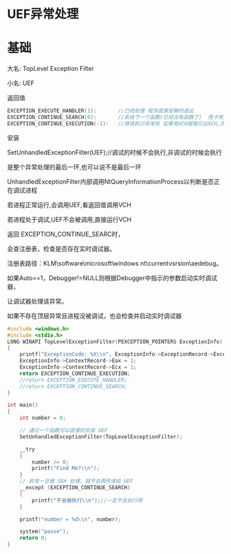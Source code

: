 # UEF异常处理

# 基础

大名: TopLevel Exception Filter

小名: UEF

返回值

```c
EXCEPTION_EXECUTE_HANDLER(1): 		//已经处理 程序直接安静的退出
EXCEPTION_CONTINUE_SEARCH(0): 		//丢给下一个函数(已经没有函数了)	而卡死退出
EXCEPTION_CONTINUE_EXECUTION(-1): 	//继续执行异常处 如果有VCH就程引出VCH,而不是继续执行异常处

```

安装

SetUnhandledExceptionFilter(UEF);//调试的时候不会执行,非调试的时候会执行

是整个异常处理的最后一环,也可以说不是最后一环

UnhandledExceptionFilter内部调用NtQueryInformationProcess以判断是否正在调试进程

若进程正常运行,会调用UEF,看返回值调用VCH

若进程处于调试,UEF不会被调用,直接运行VCH

返回 EXCEPTION_CONTINUE_SEARC时，

会查注册表，检查是否存在实时调试器。

注册表路径：KLM\software\microsoft\windows nt\currentvsrsion\aedebug。

如果Auto==1，Debugger!=NULL则根据Debugger中指示的参数启动实时调试器，

让调试器处理该异常。

如果不存在顶层异常且进程没被调试，也会检查并启动实时调试器

```c
#include <windows.h>
#include <stdio.h>
LONG WINAPI TopLevelExceptionFilter(PEXCEPTION_POINTERS ExceptionInfo)
{
    printf("ExceptionCode: %X\\n", ExceptionInfo->ExceptionRecord->ExceptionCode);
    ExceptionInfo->ContextRecord->Eax = 1;
    ExceptionInfo->ContextRecord->Ecx = 1;
    return EXCEPTION_CONTINUE_EXECUTION;
    //return EXCEPTION_EXECUTE_HANDLER;
    //return EXCEPTION_CONTINUE_SEARCH;
}

int main()
{
    int number = 0;

    // 通过一个函数可以直接的安装 UEF
    SetUnhandledExceptionFilter(TopLevelExceptionFilter);

    __try
    {
        number /= 0;
        printf("Find Me?\\n");
    }
    // 异常一旦被 SEH 处理，就不会再传递给 UEF
    __except (EXCEPTION_CONTINUE_SEARCH)
    {
        printf("不会被执行\\n");//一定不会执行呀
    }

    printf("number = %d\\n", number);

    system("pause");
    return 0;
}

```
